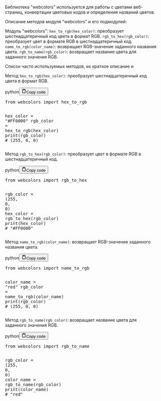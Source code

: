 <p>Библиотека "webcolors" используется для работы с цветами веб-страниц, конвертации цветовых кодов и определения названий цветов.</p>
<p>Описание методов модуля "webcolors" и его подмодулей:</p>
<p>Модуль "webcolors":
<code>hex_to_rgb(hex_color)</code>: преобразует шестнадцатеричный код цвета в формат RGB.
<code>rgb_to_hex(rgb_color)</code>: преобразует цвет в формате RGB в шестнадцатеричный код.
<code>name_to_rgb(color_name)</code>: возвращает RGB-значение заданного названия цвета.
<code>rgb_to_name(rgb_color)</code>: возвращает название цвета для заданного значения RGB.</p>
<p>Список часто используемых методов, их краткое описание и</p>
<p>Метод <code>hex_to_rgb(hex_color)</code>: преобразует шестнадцатеричный код цвета в формат RGB.</p>
<div class="code_element"><div class="lang_line"><text>python</text><button class="copy_code_button" onclick="CopyCode(this)"><svg style="width: 1.2em;height: 1.2em;" aria-hidden="true" xmlns="http://www.w3.org/2000/svg" fill="none" viewBox="0 0 24 24"><path stroke="currentColor" stroke-linecap="round" stroke-linejoin="round" stroke-width="2" d="M15 4h3a1 1 0 0 1 1 1v15a1 1 0 0 1-1 1H6a1 1 0 0 1-1-1V5a1 1 0 0 1 1-1h3m0 3h6m-5-4v4h4V3h-4Z"/></svg><text>Copy code</text></button></div><div class="code language-python"><div class="highlight"><pre><span></span><span class="kn">from</span> <span class="nn">webcolors</span> <span class="kn">import</span> <span class="n">hex_to_rgb</span>

<span class="n">hex_color</span> <span class="o">=</span> <span class="s2">&quot;#FF0000&quot;</span>
<span class="n">rgb_color</span> <span class="o">=</span> <span class="n">hex_to_rgb</span><span class="p">(</span><span class="n">hex_color</span><span class="p">)</span>
<span class="nb">print</span><span class="p">(</span><span class="n">rgb_color</span><span class="p">)</span>  <span class="c1"># (255, 0, 0)</span>
</pre></div></div></div>

<p>Метод <code>rgb_to_hex(rgb_color)</code>: преобразует цвет в формате RGB в шестнадцатеричный код.</p>
<div class="code_element"><div class="lang_line"><text>python</text><button class="copy_code_button" onclick="CopyCode(this)"><svg style="width: 1.2em;height: 1.2em;" aria-hidden="true" xmlns="http://www.w3.org/2000/svg" fill="none" viewBox="0 0 24 24"><path stroke="currentColor" stroke-linecap="round" stroke-linejoin="round" stroke-width="2" d="M15 4h3a1 1 0 0 1 1 1v15a1 1 0 0 1-1 1H6a1 1 0 0 1-1-1V5a1 1 0 0 1 1-1h3m0 3h6m-5-4v4h4V3h-4Z"/></svg><text>Copy code</text></button></div><div class="code language-python"><div class="highlight"><pre><span></span><span class="kn">from</span> <span class="nn">webcolors</span> <span class="kn">import</span> <span class="n">rgb_to_hex</span>

<span class="n">rgb_color</span> <span class="o">=</span> <span class="p">(</span><span class="mi">255</span><span class="p">,</span> <span class="mi">0</span><span class="p">,</span> <span class="mi">0</span><span class="p">)</span>
<span class="n">hex_color</span> <span class="o">=</span> <span class="n">rgb_to_hex</span><span class="p">(</span><span class="n">rgb_color</span><span class="p">)</span>
<span class="nb">print</span><span class="p">(</span><span class="n">hex_color</span><span class="p">)</span>  <span class="c1"># &quot;#FF0000&quot;</span>
</pre></div></div></div>

<p>Метод <code>name_to_rgb(color_name)</code>: возвращает RGB-значение заданного названия цвета.</p>
<div class="code_element"><div class="lang_line"><text>python</text><button class="copy_code_button" onclick="CopyCode(this)"><svg style="width: 1.2em;height: 1.2em;" aria-hidden="true" xmlns="http://www.w3.org/2000/svg" fill="none" viewBox="0 0 24 24"><path stroke="currentColor" stroke-linecap="round" stroke-linejoin="round" stroke-width="2" d="M15 4h3a1 1 0 0 1 1 1v15a1 1 0 0 1-1 1H6a1 1 0 0 1-1-1V5a1 1 0 0 1 1-1h3m0 3h6m-5-4v4h4V3h-4Z"/></svg><text>Copy code</text></button></div><div class="code language-python"><div class="highlight"><pre><span></span><span class="kn">from</span> <span class="nn">webcolors</span> <span class="kn">import</span> <span class="n">name_to_rgb</span>

<span class="n">color_name</span> <span class="o">=</span> <span class="s2">&quot;red&quot;</span>
<span class="n">rgb_color</span> <span class="o">=</span> <span class="n">name_to_rgb</span><span class="p">(</span><span class="n">color_name</span><span class="p">)</span>
<span class="nb">print</span><span class="p">(</span><span class="n">rgb_color</span><span class="p">)</span>  <span class="c1"># (255, 0, 0)</span>
</pre></div></div></div>

<p>Метод <code>rgb_to_name(rgb_color)</code>: возвращает название цвета для заданного значения RGB.</p>
<div class="code_element"><div class="lang_line"><text>python</text><button class="copy_code_button" onclick="CopyCode(this)"><svg style="width: 1.2em;height: 1.2em;" aria-hidden="true" xmlns="http://www.w3.org/2000/svg" fill="none" viewBox="0 0 24 24"><path stroke="currentColor" stroke-linecap="round" stroke-linejoin="round" stroke-width="2" d="M15 4h3a1 1 0 0 1 1 1v15a1 1 0 0 1-1 1H6a1 1 0 0 1-1-1V5a1 1 0 0 1 1-1h3m0 3h6m-5-4v4h4V3h-4Z"/></svg><text>Copy code</text></button></div><div class="code language-python"><div class="highlight"><pre><span></span><span class="kn">from</span> <span class="nn">webcolors</span> <span class="kn">import</span> <span class="n">rgb_to_name</span>

<span class="n">rgb_color</span> <span class="o">=</span> <span class="p">(</span><span class="mi">255</span><span class="p">,</span> <span class="mi">0</span><span class="p">,</span> <span class="mi">0</span><span class="p">)</span>
<span class="n">color_name</span> <span class="o">=</span> <span class="n">rgb_to_name</span><span class="p">(</span><span class="n">rgb_color</span><span class="p">)</span>
<span class="nb">print</span><span class="p">(</span><span class="n">color_name</span><span class="p">)</span>  <span class="c1"># &quot;red&quot;</span>
</pre></div></div></div>